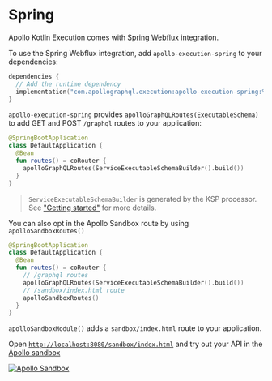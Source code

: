 # Spring

Apollo Kotlin Execution comes with [Spring Webflux](https://docs.spring.io/spring-framework/reference/web/webflux.html) integration.

To use the Spring Webflux integration, add `apollo-execution-spring` to your dependencies:

```kotlin
dependencies {
  // Add the runtime dependency
  implementation("com.apollographql.execution:apollo-execution-spring:%latest_version%")
}
```

`apollo-execution-spring` provides `apolloGraphQLRoutes(ExecutableSchema)` to add GET and POST `/graphql` routes to your application:

```kotlin
@SpringBootApplication
class DefaultApplication {
  @Bean
  fun routes() = coRouter {
    apolloGraphQLRoutes(ServiceExecutableSchemaBuilder().build())
  }
}
```

> `ServiceExecutableSchemaBuilder` is generated by the KSP processor. See ["Getting started"](getting-started.md) for more details.

You can also opt in the Apollo Sandbox route by using `apolloSandboxRoutes()`

```kotlin
@SpringBootApplication
class DefaultApplication {
  @Bean
  fun routes() = coRouter {
    // /graphql routes
    apolloGraphQLRoutes(ServiceExecutableSchemaBuilder().build())
    // /sandbox/index.html route
    apolloSandboxRoutes()
  }
}
```

`apolloSandboxModule()` adds a `sandbox/index.html` route to your application.

Open [`http://localhost:8080/sandbox/index.html`](http://localhost:8080/sandbox/index.html) and try out your API in the [Apollo sandbox](https://www.apollographql.com/docs/graphos/explorer/sandbox/)

[![Apollo Sandbox](sandbox.png)](http://localhost:8080/sandbox/index.html)
